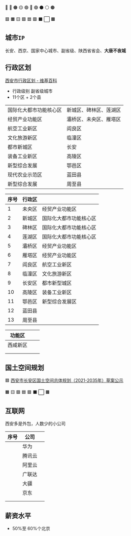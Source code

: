 🔘 🔴 🟠 🟡 🟢 🔵 🟣 ⚫️ ⚪️ 🟤

🟥 🟧 🟨 🟩 🟦 🟪 ⬛️ ⬜️ 🟫

## 城市`IP`

长安、西京、国家中心城市、副省级、陕西省省会、**大唐不夜城**

## 行政区划

[西安市行政区划 - 维基百科](https://zh.wikipedia.org/wiki/%E8%A5%BF%E5%AE%89%E5%B8%82%E8%A1%8C%E6%94%BF%E5%8C%BA%E5%88%92)

- 行政级别 副省级城市
- 11个区 + 2个县

|                        |                        |
| ---------------------- | ---------------------- |
| 国际化大都市功能核心区 | 新城区、碑林区、莲湖区 |
| 经贸产业功能区         | 灞桥区、未央区、雁塔区 |
| 航空工业新区           | 阎良区                 |
| 文化旅游新区           | 临潼区                 |
| 都市新城区             | 长安                   |
| 装备工业新区           | 高陵区                 |
| 新型综合发展           | 鄂邑区                 |
| 现代农业示范区         | 蓝田县                 |
| 新型综合发展           | 周至县                 |

| 序号 | 行政区 |                        |
| ---- | ------ | ---------------------- |
| 1    | 未央区 | 经贸产业功能区         |
| 2    | 新城区 | 国际化大都市功能核心区 |
| 3    | 碑林区 | 国际化大都市功能核心区 |
| 4    | 莲湖区 | 国际化大都市功能核心区 |
| 5    | 灞桥区 | 经贸产业功能区         |
| 6    | 雁塔区 | 经贸产业功能区         |
| 7    | 阎良区 | 航空工业新区           |
| 8    | 临潼区 | 文化旅游新区           |
| 9    | 长安区 | 都市新型城区           |
| 10   | 高陵区 | 装备工业新区           |
| 11   | 鄂邑区 | 新型综合发展区         |
| 12   | 蓝田县 |                        |
| 13   | 周至县 |                        |

| 功能区   |     |     |
| -------- | --- | --- |
| 西咸新区 |     |     |
|          |     |     |
|          |     |     |

## 国土空间规划

🟥 [西安市长安区国土空间总体规划（2021-2035年）草案公示](http://www.changanqu.gov.cn/web_files/file/2023/04/27/202304271511513617813.pdf)

🟧 🟨 🟩 🟦 🟪 ⬛️ ⬜️ 🟫

## 互联网

西安多是外包，人数少的小公司

| 序号 | 公司   |     |
| ---- | ------ | --- |
|      | 华为   |     |
|      | 腾讯云 |     |
|      | 阿里云 |     |
|      | 广联达 |     |
|      | 大疆   |     |
|      | 京东   |     |
|      |        |     |
|      |        |     |

## 薪资水平

- 50%至 60%个北京

